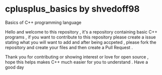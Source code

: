 # cplusplus_basics by shvedoff98
Basics of C++ programming language

Hello and welcome to this repository , it's a repository containing basic C++ programs , if you want to contribute to this repository please create a issue 
stating what you will want to add and after being accpeted , please fork the repository and create your files and then create a Pull Request .

Thank you for contributing or showing interest or love for open source , hope this helps makes C++ much easier for you to understand . Have a good day
